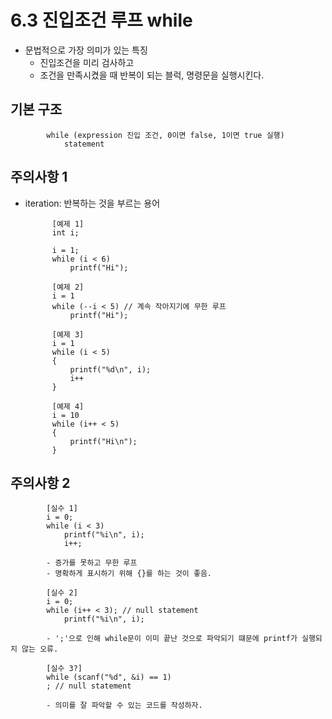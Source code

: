 # 6.3 진입조건 루프 while

* 문법적으로 가장 의미가 있는 특징
    - 진입조건을 미리 검사하고
    - 조건을 만족시켰을 때 반복이 되는 블럭, 명령문을 실행시킨다.

## 기본 구조

            while (expression 진입 조건, 0이면 false, 1이면 true 실행)
                statement

## 주의사항 1
* iteration: 반복하는 것을 부르는 용어

            [예제 1]
            int i;

            i = 1;
            while (i < 6)
                printf("Hi");

            [예제 2]
            i = 1
            while (--i < 5) // 계속 작아지기에 무한 루프
                printf("Hi"); 

            [예제 3]
            i = 1
            while (i < 5)
            {
                printf("%d\n", i);
                i++
            }

            [예제 4]
            i = 10
            while (i++ < 5)
            {
                printf("Hi\n");
            }

## 주의사항 2

            [실수 1]
            i = 0;
            while (i < 3)
                printf("%i\n", i);
                i++;

            - 증가를 못하고 무한 루프
            - 명확하게 표시하기 위해 {}를 하는 것이 좋음.

            [실수 2]
            i = 0;
            while (i++ < 3); // null statement
                printf("%i\n", i);

            - ';'으로 인해 while문이 이미 끝난 것으로 파악되기 떄문에 printf가 실행되지 않는 오류.

            [실수 3?]
            while (scanf("%d", &i) == 1)
            ; // null statement

            - 의미를 잘 파악할 수 있는 코드를 작성하자. 